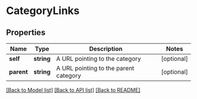 # CategoryLinks

## Properties
Name | Type | Description | Notes
------------ | ------------- | ------------- | -------------
**self** | **string** | A URL pointing to the category | [optional] 
**parent** | **string** | A URL pointing to the parent category | [optional] 

[[Back to Model list]](../README.md#documentation-for-models) [[Back to API list]](../README.md#documentation-for-api-endpoints) [[Back to README]](../README.md)



